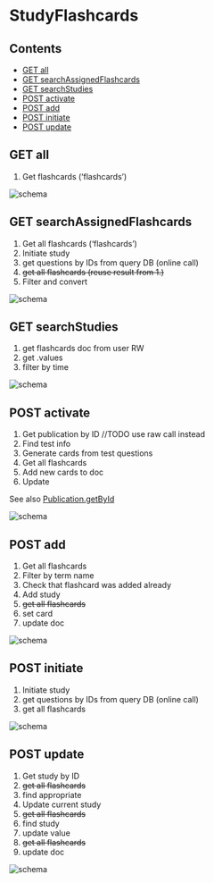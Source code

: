 # StudyFlashcards

## Contents

* [GET all](#get-all)
* [GET searchAssignedFlashcards](#get-searchassignedflashcards)
* [GET searchStudies](#get-searchstudies)
* [POST activate](#post-activate)
* [POST add](#post-add)
* [POST initiate](#post-initiate)
* [POST update](#post-update)


## GET all

1. Get flashcards (‘flashcards’)

![schema](../diagrams/StudyFlashcards.GET.getFlashcards.png)  


## GET searchAssignedFlashcards

1. Get all flashcards (‘flashcards’)
2. Initiate study
  1. get questions by IDs from query DB (online call)
  2. ~~get all flashcards (reuse result from 1.)~~
1. Filter and convert

![schema](../diagrams/StudyFlashcards.GET.searchAssignedFlashcards.png)  


## GET searchStudies

1. get flashcards doc from user RW
1. get .values
1. filter by time

![schema](../diagrams/StudyFlashcards.GET.search.png)  


## POST activate

1. Get publication by ID //TODO use raw call instead
1. Find test info
1. Generate cards from test questions
1. Get all flashcards
1. Add new cards to doc
1. Update

See also [Publication.getById](../dao/Publication.md#getbyid)

![schema](../diagrams/StudyFlashcards.POST.activate.png)  


## POST add

1. Get all flashcards
1. Filter by term name
1. Check that flashcard was added already
1. Add study
  1. ~~get all flashcards~~
  1. set card
  1. update doc

![schema](../diagrams/StudyFlashcards.POST.add.png)  


## POST initiate

1. Initiate study
  1. get questions by IDs from query DB (online call)
  1. get all flashcards

![schema](../diagrams/StudyFlashcards.POST.initiate.png)  


## POST update

1. Get study by ID
  1. ~~get all flashcards~~
  1. find appropriate
2. Update current study
  2. ~~get all flashcards~~
  2. find study
  2. update value
  2. ~~get all flashcards~~
  2. update doc


![schema](../diagrams/StudyFlashcards.POST.update.png)  
